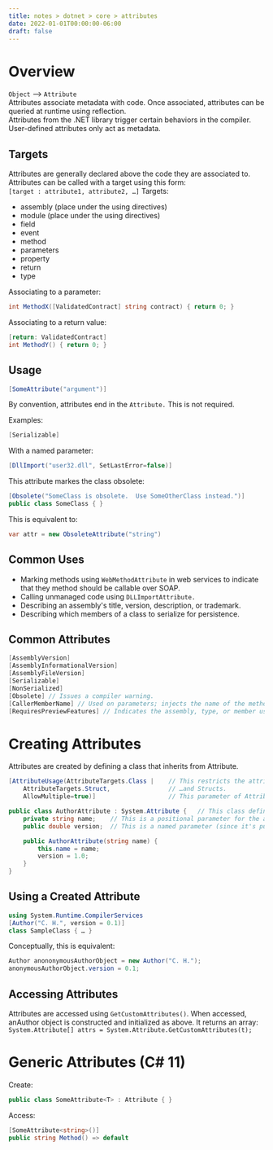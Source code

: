 ```yaml
---
title: notes > dotnet > core > attributes
date: 2022-01-01T00:00:00-06:00
draft: false
---
```


# Overview
`Object` –> `Attribute`  
Attributes associate metadata with code.  Once associated, attributes can be queried at runtime using reflection.  
Attributes from the .NET library trigger certain behaviors in the compiler.  
User-defined attributes only act as metadata.

## Targets
Attributes are generally declared above the code they are associated to.  
Attributes can be called with a target using this form:  
`[target : attribute1, attribute2, …]`
Targets:
- assembly (place under the using directives)
- module   (place under the using directives)
- field
- event
- method
- parameters
- property
- return
- type

Associating to a parameter:  
```cs
int MethodX([ValidatedContract] string contract) { return 0; }
```

Associating to a return value:
```cs
[return: ValidatedContract]
int MethodY() { return 0; }
```

## Usage
```cs
[SomeAttribute("argument")]
```
By convention, attributes end in the `Attribute.`  This is not required.

Examples:
```cs
[Serializable]
```

With a named parameter:
```cs
[DllImport("user32.dll", SetLastError=false)]
```

This attribute markes the class obsolete:
```cs
[Obsolete("SomeClass is obsolete.  Use SomeOtherClass instead.")]
public class SomeClass { }
```

This is equivalent to:
```cs
var attr = new ObsoleteAttribute("string")
```

## Common Uses
- Marking methods using `WebMethodAttribute` in web services to indicate that they method should be callable over SOAP.
- Calling unmanaged code using `DLLImportAttribute.`
- Describing an assembly's title, version, description, or trademark.
- Describing which members of a class to serialize for persistence.

## Common Attributes
```cs
[AssemblyVersion]
[AssemblyInformationalVersion]
[AssemblyFileVersion]
[Serializable]
[NonSerialized]
[Obsolete] // Issues a compiler warning.
[CallerMemberName] // Used on parameters; injects the name of the method that is calling another.
[RequiresPreviewFeatures] // Indicates the assembly, type, or member uses preview features.  Issues a compiler warning.
```

# Creating Attributes
Attributes are created by defining a class that inherits from Attribute.  
```cs
[AttributeUsage(AttributeTargets.Class |	// This restricts the attribute to Classes
	AttributeTargets.Struct,			    // …and Structs.
	AllowMultiple=true)]					// This parameter of AttributeUsage makes it multiuse.

public class AuthorAttribute : System.Attribute {	// This class defines the attribute.
	private string name;	// This is a positional parameter for the attribute.
	public double version; 	// This is a named parameter (since it's public).

	public AuthorAttribute(string name) {
		this.name = name;
		version = 1.0;
	}
}
```

## Using a Created Attribute
```cs
using System.Runtime.CompilerServices
[Author("C. H.", version = 0.1)]
class SampleClass { … }
```

Conceptually, this is equivalent:
```cs
Author anononymousAuthorObject = new Author("C. H.");
anonymousAuthorObject.version = 0.1;
```

## Accessing Attributes
Attributes are accessed using `GetCustomAttributes()`.  When accessed, anAuthor object is constructed and initialized as above.  It returns an array:  
`System.Attribute[] attrs = System.Attribute.GetCustomAttributes(t);`

# Generic Attributes (C# 11)
Create:
```cs
public class SomeAttribute<T> : Attribute { }
```
Access:
```cs
[SomeAttribute<string>()]
public string Method() => default
```
